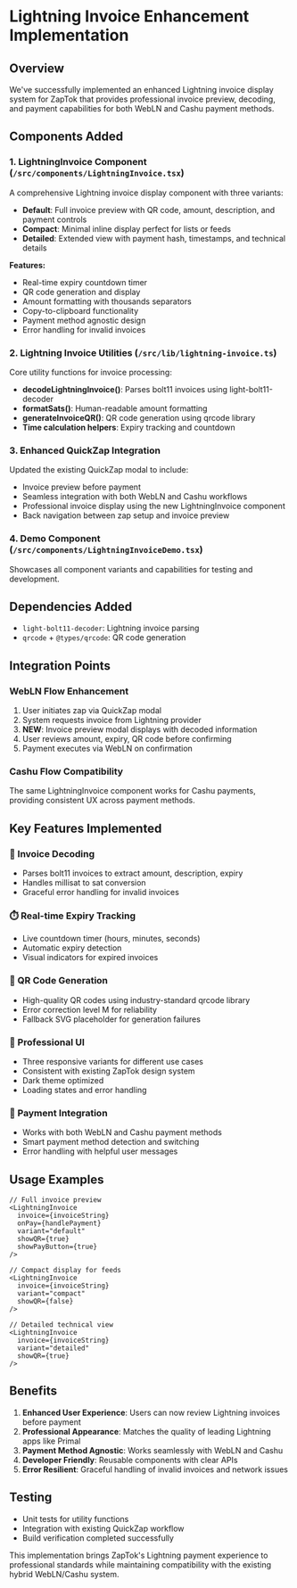 # Lightning Invoice Enhancement Implementation

## Overview
We've successfully implemented an enhanced Lightning invoice display system for ZapTok that provides professional invoice preview, decoding, and payment capabilities for both WebLN and Cashu payment methods.

## Components Added

### 1. LightningInvoice Component (`/src/components/LightningInvoice.tsx`)
A comprehensive Lightning invoice display component with three variants:
- **Default**: Full invoice preview with QR code, amount, description, and payment controls
- **Compact**: Minimal inline display perfect for lists or feeds
- **Detailed**: Extended view with payment hash, timestamps, and technical details

**Features:**
- Real-time expiry countdown timer
- QR code generation and display
- Amount formatting with thousands separators
- Copy-to-clipboard functionality
- Payment method agnostic design
- Error handling for invalid invoices

### 2. Lightning Invoice Utilities (`/src/lib/lightning-invoice.ts`)
Core utility functions for invoice processing:
- **decodeLightningInvoice()**: Parses bolt11 invoices using light-bolt11-decoder
- **formatSats()**: Human-readable amount formatting
- **generateInvoiceQR()**: QR code generation using qrcode library
- **Time calculation helpers**: Expiry tracking and countdown

### 3. Enhanced QuickZap Integration
Updated the existing QuickZap modal to include:
- Invoice preview before payment
- Seamless integration with both WebLN and Cashu workflows
- Professional invoice display using the new LightningInvoice component
- Back navigation between zap setup and invoice preview

### 4. Demo Component (`/src/components/LightningInvoiceDemo.tsx`)
Showcases all component variants and capabilities for testing and development.

## Dependencies Added
- `light-bolt11-decoder`: Lightning invoice parsing
- `qrcode` + `@types/qrcode`: QR code generation

## Integration Points

### WebLN Flow Enhancement
1. User initiates zap via QuickZap modal
2. System requests invoice from Lightning provider
3. **NEW**: Invoice preview modal displays with decoded information
4. User reviews amount, expiry, QR code before confirming
5. Payment executes via WebLN on confirmation

### Cashu Flow Compatibility
The same LightningInvoice component works for Cashu payments, providing consistent UX across payment methods.

## Key Features Implemented

### 📱 Invoice Decoding
- Parses bolt11 invoices to extract amount, description, expiry
- Handles millisat to sat conversion
- Graceful error handling for invalid invoices

### ⏱️ Real-time Expiry Tracking
- Live countdown timer (hours, minutes, seconds)
- Automatic expiry detection
- Visual indicators for expired invoices

### 📱 QR Code Generation
- High-quality QR codes using industry-standard qrcode library
- Error correction level M for reliability
- Fallback SVG placeholder for generation failures

### 🎨 Professional UI
- Three responsive variants for different use cases
- Consistent with existing ZapTok design system
- Dark theme optimized
- Loading states and error handling

### 🔗 Payment Integration
- Works with both WebLN and Cashu payment methods
- Smart payment method detection and switching
- Error handling with helpful user messages

## Usage Examples

```tsx
// Full invoice preview
<LightningInvoice
  invoice={invoiceString}
  onPay={handlePayment}
  variant="default"
  showQR={true}
  showPayButton={true}
/>

// Compact display for feeds
<LightningInvoice
  invoice={invoiceString}
  variant="compact"
  showQR={false}
/>

// Detailed technical view
<LightningInvoice
  invoice={invoiceString}
  variant="detailed"
  showQR={true}
/>
```

## Benefits

1. **Enhanced User Experience**: Users can now review Lightning invoices before payment
2. **Professional Appearance**: Matches the quality of leading Lightning apps like Primal
3. **Payment Method Agnostic**: Works seamlessly with WebLN and Cashu
4. **Developer Friendly**: Reusable components with clear APIs
5. **Error Resilient**: Graceful handling of invalid invoices and network issues

## Testing
- Unit tests for utility functions
- Integration with existing QuickZap workflow
- Build verification completed successfully

This implementation brings ZapTok's Lightning payment experience to professional standards while maintaining compatibility with the existing hybrid WebLN/Cashu system.
